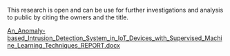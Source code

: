 This research is open and can be use for further investigations and analysis to public by citing the owners and the title.

[An_Anomaly-based_Intrusion_Detection_System_in_IoT_Devices_with_Supervised_Machine_Learning_Techniques_REPORT.docx](https://github.com/SecureClawsFE/Undergraduate-Research/files/15426453/An_Anomaly-based_Intrusion_Detection_System_in_IoT_Devices_with_Supervised_Machine_Learning_Techniques_REPORT.docx)
